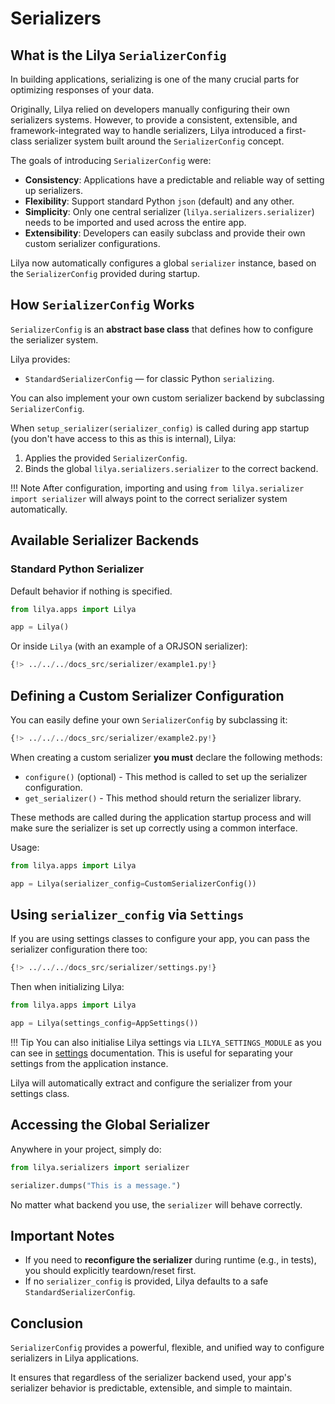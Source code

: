 # Serializers

## What is the Lilya `SerializerConfig`

In building applications, serializing is one of the many crucial parts for optimizing responses of your data.

Originally, Lilya relied on developers manually configuring their own serializers systems. However, to provide a consistent,
extensible, and framework-integrated way to handle serializers, Lilya introduced a first-class serializer system built around
the `SerializerConfig` concept.

The goals of introducing `SerializerConfig` were:

- **Consistency**: Applications have a predictable and reliable way of setting up serializers.
- **Flexibility**: Support standard Python `json` (default) and any other.
- **Simplicity**: Only one central serializer (`lilya.serializers.serializer`) needs to be imported and used across the entire app.
- **Extensibility**: Developers can easily subclass and provide their own custom serializer configurations.

Lilya now automatically configures a global `serializer` instance, based on the `SerializerConfig` provided during startup.

## How `SerializerConfig` Works

`SerializerConfig` is an **abstract base class** that defines how to configure the serializer system.

Lilya provides:

- `StandardSerializerConfig` — for classic Python `serializing`.

You can also implement your own custom serializer backend by subclassing `SerializerConfig`.

When `setup_serializer(serializer_config)` is called during app startup (you don't have access to this as this is internal), Lilya:

1. Applies the provided `SerializerConfig`.
2. Binds the global `lilya.serializers.serializer` to the correct backend.

!!! Note
    After configuration, importing and using `from lilya.serializer import serializer` will always point to the correct
    serializer system automatically.

## Available Serializer Backends

### Standard Python Serializer

Default behavior if nothing is specified.

```python
from lilya.apps import Lilya

app = Lilya()
```

Or inside `Lilya` (with an example of a ORJSON serializer):

```python
{!> ../../../docs_src/serializer/example1.py!}
```

## Defining a Custom Serializer Configuration

You can easily define your own `SerializerConfig` by subclassing it:

```python
{!> ../../../docs_src/serializer/example2.py!}
```

When creating a custom serializer **you must** declare the following methods:

- `configure()` (optional) - This method is called to set up the serializer configuration.
- `get_serializer()` - This method should return the serializer library.

These methods are called during the application startup process and will make sure the serializer is set up correctly
using a common interface.

Usage:

```python
from lilya.apps import Lilya

app = Lilya(serializer_config=CustomSerializerConfig())
```

## Using `serializer_config` via `Settings`

If you are using settings classes to configure your app, you can pass the serializer configuration there too:

```python
{!> ../../../docs_src/serializer/settings.py!}
```

Then when initializing Lilya:

```python
from lilya.apps import Lilya

app = Lilya(settings_config=AppSettings())
```

!!! Tip
    You can also initialise Lilya settings via `LILYA_SETTINGS_MODULE` as you can see in [settings](./settings.md)
    documentation. This is useful for separating your settings from the application instance.

Lilya will automatically extract and configure the serializer from your settings class.

## Accessing the Global Serializer

Anywhere in your project, simply do:

```python
from lilya.serializers import serializer

serializer.dumps("This is a message.")
```

No matter what backend you use, the `serializer` will behave correctly.

## Important Notes

- If you need to **reconfigure the serializer** during runtime (e.g., in tests), you should explicitly teardown/reset first.
- If no `serializer_config` is provided, Lilya defaults to a safe `StandardSerializerConfig`.

## Conclusion

`SerializerConfig` provides a powerful, flexible, and unified way to configure serializers in Lilya applications.

It ensures that regardless of the serializer backend used, your app's serializer behavior is predictable, extensible, and simple to maintain.
